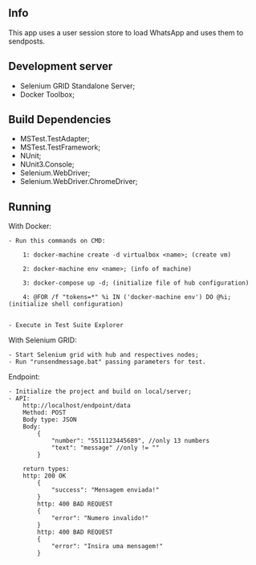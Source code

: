 ## Info 

This app uses a user session store to load WhatsApp and uses them to sendposts.

## Development server

- Selenium GRID Standalone Server; 
- Docker Toolbox;


## Build Dependencies

- MSTest.TestAdapter;
- MSTest.TestFramework;
- NUnit;
- NUnit3.Console;
- Selenium.WebDriver;
- Selenium.WebDriver.ChromeDriver;

## Running 

With Docker:

	- Run this commands on CMD: 

		1: docker-machine create -d virtualbox <name>; (create vm)

		2: docker-machine env <name>; (info of machine)

		3: docker-compose up -d; (initialize file of hub configuration)

		4: @FOR /f "tokens=*" %i IN ('docker-machine env') DO @%i; (initialize shell configuration)


	- Execute in Test Suite Explorer


With Selenium GRID:

	- Start Selenium grid with hub and respectives nodes;
	- Run "runsendmessage.bat" passing parameters for test.


Endpoint:

	- Initialize the project and build on local/server;
	- API:
		http://localhost/endpoint/data
		Method: POST
		Body type: JSON
		Body: 
			{ 
				"number": "5511123445689", //only 13 numbers
				"text": "message" //only != ""
			}
		
		return types:	
		http: 200 OK
			{ 
				"success": "Mensagem enviada!"
			}
			http: 400 BAD REQUEST
			{
				"error": "Numero invalido!"
			}
			http: 400 BAD REQUEST
			{
				"error": "Insira uma mensagem!"
			}		
		
		
